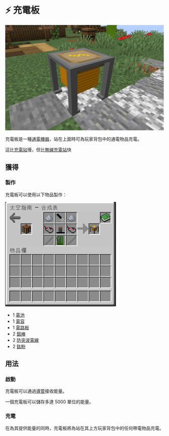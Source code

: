 # ⚡ 充電板

![](<../.gitbook/assets/image (7).png>)

充電板是一種[通電機器](../space/energy-systems.md)，站在上面時可為玩家背包中的通電物品充電。

這比[充電站](Charging-Station.md)慢，但比[無線充電站](Wireless-Charging-Station.md)快

## 獲得

### 製作

充電板可以使用以下物品製作：

![](<../.gitbook/assets/image (30).png>)

* 1 [電池](Battery.md)
* 1 [電容](Capacitor.md)​
* 1 [電路板](Circuit-Board.md)
* 2 [鋁棒](Aluminium-Rod.md)
* 2 [防突波電線](Surge-Proof-Wire.md)
* 2 [鈦粉](Titanium-Dust.md)

## 用法

### 啟動

充電板可以通過[導管](Conduit.md)接收能量。

一個充電板可以儲存多達 5000 單位的能量。

### 充電

在為其提供能量的同時，充電板將為站在其上方玩家背包中的任何帶電物品充電。
